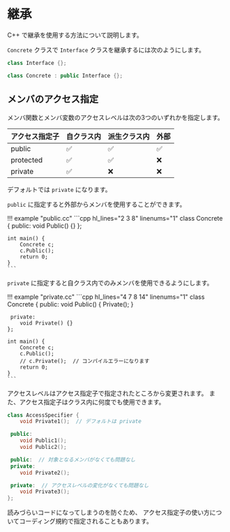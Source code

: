 # 継承

C++ で継承を使用する方法について説明します。

`Concrete` クラスで `Interface` クラスを継承するには次のようにします。

```cpp
class Interface {};

class Concrete : public Interface {};
```

## メンバのアクセス指定

メンバ関数とメンバ変数のアクセスレベルは次の3つのいずれかを指定します。

| アクセス指定子 |     自クラス内     |    派生クラス内    |        外部        |
| -------------- | ------------------ | ------------------ | ------------------ |
| public         | :white_check_mark: | :white_check_mark: | :white_check_mark: |
| protected      | :white_check_mark: | :white_check_mark: | :x:                |
| private        | :white_check_mark: | :x:                | :x:                |

デフォルトでは `private` になります。

`public` に指定すると外部からメンバを使用することができます。

!!! example "public.cc"
    ```cpp hl_lines="2 3 8" linenums="1"
    class Concrete {
     public:
        void Public() {}
    };

    int main() {
        Concrete c;
        c.Public();
        return 0;
    }
    ```

`private` に指定すると自クラス内でのみメンバを使用できるようにします。

!!! example "private.cc"
    ```cpp hl_lines="4 7 8 14" linenums="1"
    class Concrete {
     public:
        void Public() {
            Private();
        }

     private:
        void Private() {}
    };

    int main() {
        Concrete c;
        c.Public();
        // c.Private();  // コンパイルエラーになります
        return 0;
    }
    ```

アクセスレベルはアクセス指定子で指定されたところから変更されます。
また、アクセス指定子はクラス内に何度でも使用できます。

```cpp
class AccessSpecifier {
    void Private1();  // デフォルトは private

 public:
    void Public1();
    void Public2();

 public:  // 対象となるメンバがなくても問題なし
 private:
    void Private2();

 private:  // アクセスレベルの変化がなくても問題なし
    void Private3();
};
```

読みづらいコードになってしまうのを防ぐため、
アクセス指定子の使い方についてコーディング規約で指定されることもあります。
